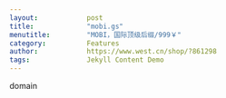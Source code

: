 ```yaml
---
layout:            post
title:             "mobi.gs"
menutitle:         "MOBI，国际顶级后缀/999￥"
category:          Features
author:            https://www.west.cn/shop/?861298
tags:              Jekyll Content Demo
---
```


domain
